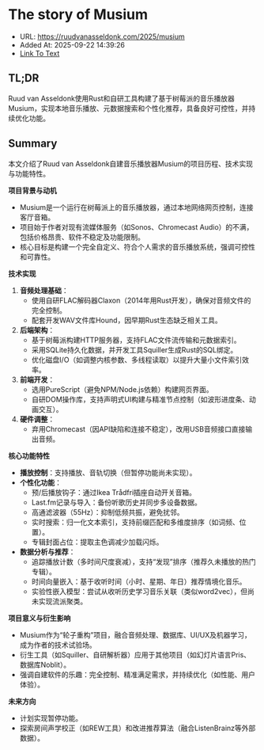 # The story of Musium
- URL: https://ruudvanasseldonk.com/2025/musium
- Added At: 2025-09-22 14:39:26
- [Link To Text](2025-09-22-the-story-of-musium_raw.md)

## TL;DR
Ruud van Asseldonk使用Rust和自研工具构建了基于树莓派的音乐播放器Musium，实现本地音乐播放、元数据搜索和个性化推荐，具备良好可控性，并持续优化功能。

## Summary
本文介绍了Ruud van Asseldonk自建音乐播放器Musium的项目历程、技术实现与功能特性。

**项目背景与动机**
- Musium是一个运行在树莓派上的音乐播放器，通过本地网络网页控制，连接客厅音箱。
- 项目始于作者对现有流媒体服务（如Sonos、Chromecast Audio）的不满，包括价格昂贵、软件不稳定及功能限制。
- 核心目标是构建一个完全自定义、符合个人需求的音乐播放系统，强调可控性和可靠性。

**技术实现**
1. **音频处理基础**：
   - 使用自研FLAC解码器Claxon（2014年用Rust开发），确保对音频文件的完全控制。
   - 配套开发WAV文件库Hound，因早期Rust生态缺乏相关工具。
2. **后端架构**：
   - 基于树莓派构建HTTP服务器，支持FLAC文件流传输和元数据索引。
   - 采用SQLite持久化数据，并开发工具Squiller生成Rust的SQL绑定。
   - 优化磁盘I/O（如调整内核参数、多线程读取）以提升大量小文件索引效率。
3. **前端开发**：
   - 选用PureScript（避免NPM/Node.js依赖）构建网页界面。
   - 自研DOM操作库，支持声明式UI构建与精准节点控制（如波形进度条、动画交互）。
4. **硬件调整**：
   - 弃用Chromecast（因API缺陷和连接不稳定），改用USB音频接口直接输出音频。

**核心功能特性**
- **播放控制**：支持播放、音轨切换（但暂停功能尚未实现）。
- **个性化功能**：
  - 预/后播放钩子：通过Ikea Trådfri插座自动开关音箱。
  - Last.fm记录与导入：备份听歌历史并同步多设备数据。
  - 高通滤波器（55Hz）：抑制低频共振，避免扰邻。
  - 实时搜索：归一化文本索引，支持前缀匹配和多维度排序（如词频、位置）。
  - 专辑封面占位：提取主色调减少加载闪烁。
- **数据分析与推荐**：
  - 追踪播放计数（多时间尺度衰减），支持“发现”排序（推荐久未播放的热门专辑）。
  - 时间向量嵌入：基于收听时间（小时、星期、年日）推荐情境化音乐。
  - 实验性嵌入模型：尝试从收听历史学习音乐关联（类似word2vec），但尚未实现流派聚类。

**项目意义与衍生影响**
- Musium作为“轮子重构”项目，融合音频处理、数据库、UI/UX及机器学习，成为作者的技术试验场。
- 衍生工具（如Squiller、自研解析器）应用于其他项目（如幻灯片语言Pris、数据库Noblit）。
- 强调自建软件的乐趣：完全控制、精准满足需求，并持续优化（如性能、用户体验）。

**未来方向**
- 计划实现暂停功能。
- 探索房间声学校正（如REW工具）和改进推荐算法（融合ListenBrainz等外部数据）。
